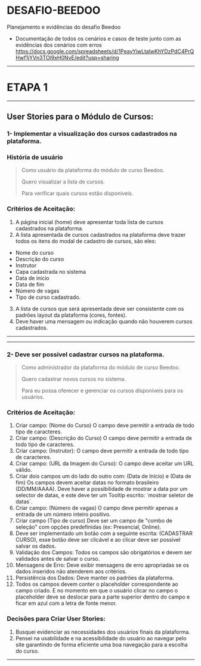 # DESAFIO-BEEDOO
Planejamento e evidências do desafio Beedoo
- Documentação de todos os cenários e casos de teste junto com as evidências dos cenários com erros 
https://docs.google.com/spreadsheets/d/1PeayYiwLtalwKhYDzPdC4PrQHwf1jYVn3TOl9xH0NvE/edit?usp=sharing

---
# ETAPA 1
---
## User Stories para o Módulo de Cursos:

### 1- Implementar a visualização dos cursos cadastrados na plataforma.

### História de usuário
> Como usuário da plataforma do módulo de curso Beedoo.
> 
> Quero visualizar a lista de cursos.
> 
> Para verificar quais cursos estão disponíveis.

 ### Critérios de Aceitação:
1. A página inicial (home) deve apresentar toda lista de cursos cadastrados na plataforma.
2. A lista apresentada de cursos cadastrados na plataforma deve trazer todos os itens do modal de cadastro de cursos, são eles:
  - Nome do curso 
  - Descrição do curso 
  - Instrutor
  - Capa cadastrada no sistema
  - Data de início 
  - Data de fim
  - Número de vagas 
  - Tipo de curso cadastrado.

3. A lista de cursos que será apresentada deve ser consistente com os padrões layout da plataforma (cores, fontes).   
4. Deve haver uma mensagem ou indicação quando não houverem cursos cadastrados.
---
---

### 2- Deve ser possível cadastrar cursos na plataforma.

> Como administrador da plataforma do módulo de curso Beedoo.
> 
> Quero cadastrar novos cursos no sistema.
> 
> Para eu possa oferecer e gerenciar os cursos disponíveis para os usuários.

 ### Critérios de Aceitação:
 
1. Criar campo: (Nome do Curso) O campo deve permitir a entrada de todo tipo de caracteres.
2. Criar campo: (Descrição do Curso) O campo deve permitir a entrada de todo tipo de caracteres.
3. Criar campo: (Instrutor): O campo deve permitir a entrada de todo tipo de caracteres.
4. Criar campo: (URL da Imagem do Curso): O campo deve aceitar um URL válido.
5. Criar dois campos um do lado do outro com: (Data de Início) e (Data de fim) Os campos devem aceitar datas no formato brasileiro (DD/MM/AAAA).  Deve haver a possibilidade de mostrar a data por um selector de datas, e este deve ter um Tooltip escrito: `mostrar seletor de datas´.
6. Criar campo: (Número de vagas) O campo deve permitir apenas a entrada de um número inteiro positivo.
7. Criar campo (Tipo de curso) Deve ser um campo de "combo de seleção" com opções predefinidas (ex: Presencial, Online).
8. Deve ser implementado um botão com a seguinte escrita: (CADASTRAR CURSO), esse botão deve ser clicável e ao clicar deve ser possível salvar os dados.
9. Validação dos Campos: Todos os campos são obrigatórios e devem ser validados antes de salvar o curso.
10. Mensagens de Erro: Deve exibir mensagens de erro apropriadas se os dados inseridos não atenderem aos critérios.
11. Persistência dos Dados: Deve manter os padrões da plataforma.
12. Todos os campos devem conter o placeholder correspondente ao campo criado. E no momento em que o usuário clicar no campo o placeholder deve se deslocar para a parte superior dentro do campo e ficar em azul com a letra de fonte menor.

### Decisões para Criar User Stories:

1. Busquei evidenciar as necessidades dos usuários finais da plataforma. 
2. Pensei na usabilidade e na acessibilidade do usuário ao navegar pelo site garantindo de forma eficiente uma boa navegação para a escolha do curso.

---
